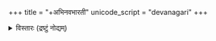 +++
title = "+अभिनवभारती"
unicode_script = "devanagari"
+++


<details><summary>विस्तारः (द्रष्टुं नोद्यम्)</summary>

Alternate digitizations: tjun - [v1](http://www.aa.tufs.ac.jp/~tjun/irc/abhinavabhaaratii_v1.html)
</details>
